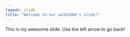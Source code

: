 ```yaml
---
layout: slide
title: "Welcome to our ae162000's slide!"
---
```

This is my awesome slide.
Use the left arrow to go back!
